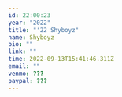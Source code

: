 ```yaml
---
id: 22:00:23
year: "2022"
title: "'22 Shyboyz"
name: Shyboyz
bio: ""
link: ""
time: 2022-09-13T15:41:46.311Z
email: ""
venmo: ???
paypal: ???
---
```

